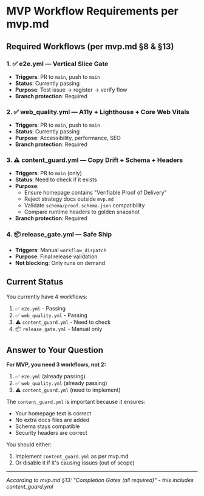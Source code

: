 # MVP Workflow Requirements per mvp.md

## Required Workflows (per mvp.md §8 & §13)

### 1. ✅ e2e.yml — Vertical Slice Gate

- **Triggers**: PR to `main`, push to `main`
- **Status**: Currently passing
- **Purpose**: Test issue → register → verify flow
- **Branch protection**: Required

### 2. ✅ web_quality.yml — A11y + Lighthouse + Core Web Vitals

- **Triggers**: PR to `main`, push to `main`
- **Status**: Currently passing
- **Purpose**: Accessibility, performance, SEO
- **Branch protection**: Required

### 3. ⚠️ content_guard.yml — Copy Drift + Schema + Headers

- **Triggers**: PR to `main` (only)
- **Status**: Need to check if it exists
- **Purpose**:
  - Ensure homepage contains "Verifiable Proof of Delivery"
  - Reject strategy docs outside `mvp.md`
  - Validate `schema/proof.schema.json` compatibility
  - Compare runtime headers to golden snapshot
- **Branch protection**: Required

### 4. 📦 release_gate.yml — Safe Ship

- **Triggers**: Manual `workflow_dispatch`
- **Purpose**: Final release validation
- **Not blocking**: Only runs on demand

## Current Status

You currently have 4 workflows:

1. ✅ `e2e.yml` - Passing
2. ✅ `web_quality.yml` - Passing
3. ⚠️ `content_guard.yml` - Need to check
4. 📦 `release_gate.yml` - Manual only

## Answer to Your Question

**For MVP, you need 3 workflows, not 2:**

1. ✅ `e2e.yml` (already passing)
2. ✅ `web_quality.yml` (already passing)
3. ⚠️ `content_guard.yml` (need to implement)

The `content_guard.yml` is important because it ensures:

- Your homepage text is correct
- No extra docs files are added
- Schema stays compatible
- Security headers are correct

You should either:

1. Implement `content_guard.yml` as per mvp.md
2. Or disable it if it's causing issues (out of scope)

---

_According to mvp.md §13: "Completion Gates (all required)" - this includes content_guard.yml_
